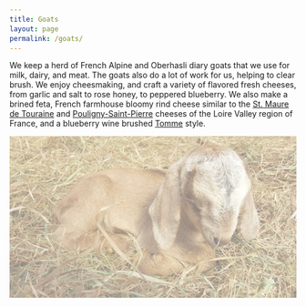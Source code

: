 ```yaml
---
title: Goats
layout: page
permalink: /goats/
---
```


We keep a herd of French Alpine and Oberhasli diary goats that we use for milk,
dairy, and meat. The goats also do a lot of work for us, helping to clear
brush. We enjoy cheesmaking, and craft a variety of flavored fresh cheeses, 
from garlic and
salt to rose honey, to peppered blueberry. We also make a brined feta, French
farmhouse bloomy rind cheese similar to the [St. Maure de
Touraine](https://en.wikipedia.org/wiki/Sainte-Maure_de_Touraine) and
[Pouligny-Saint-Pierre](https://en.wikipedia.org/wiki/Pouligny-Saint-Pierre_cheese)
cheeses of the Loire Valley region of France, and a blueberry wine brushed
[Tomme](https://en.wikipedia.org/wiki/Tomme) style.

![babygoat](../assets/images/kid.jpg)
